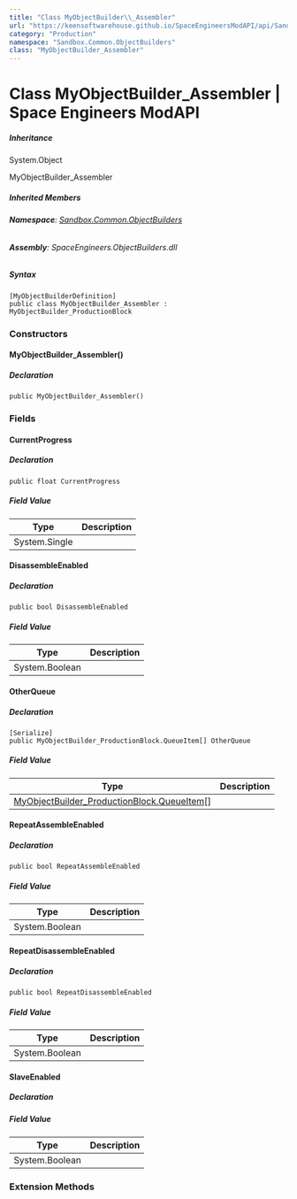 ```yaml
---
title: "Class MyObjectBuilder\\_Assembler"
url: "https://keensoftwarehouse.github.io/SpaceEngineersModAPI/api/Sandbox.Common.ObjectBuilders.MyObjectBuilder_Assembler.html"
category: "Production"
namespace: "Sandbox.Common.ObjectBuilders"
class: "MyObjectBuilder_Assembler"
---
```


# Class MyObjectBuilder\_Assembler | Space Engineers ModAPI

##### Inheritance

System.Object

MyObjectBuilder\_Assembler

##### Inherited Members

###### **Namespace**: [Sandbox.Common.ObjectBuilders](https://keensoftwarehouse.github.io/SpaceEngineersModAPI/api/Sandbox.Common.ObjectBuilders.html)

###### **Assembly**: SpaceEngineers.ObjectBuilders.dll

##### Syntax

```
[MyObjectBuilderDefinition]
public class MyObjectBuilder_Assembler : MyObjectBuilder_ProductionBlock
```

### Constructors

#### MyObjectBuilder\_Assembler()

##### Declaration

```
public MyObjectBuilder_Assembler()
```

### Fields

#### CurrentProgress

##### Declaration

```
public float CurrentProgress
```

##### Field Value

| Type | Description |
| --- | --- |
| System.Single |     |

#### DisassembleEnabled

##### Declaration

```
public bool DisassembleEnabled
```

##### Field Value

| Type | Description |
| --- | --- |
| System.Boolean |     |

#### OtherQueue

##### Declaration

```
[Serialize]
public MyObjectBuilder_ProductionBlock.QueueItem[] OtherQueue
```

##### Field Value

| Type | Description |
| --- | --- |
| [MyObjectBuilder\_ProductionBlock.QueueItem](https://keensoftwarehouse.github.io/SpaceEngineersModAPI/api/Sandbox.Common.ObjectBuilders.MyObjectBuilder_ProductionBlock.QueueItem.html)\[\] |     |

#### RepeatAssembleEnabled

##### Declaration

```
public bool RepeatAssembleEnabled
```

##### Field Value

| Type | Description |
| --- | --- |
| System.Boolean |     |

#### RepeatDisassembleEnabled

##### Declaration

```
public bool RepeatDisassembleEnabled
```

##### Field Value

| Type | Description |
| --- | --- |
| System.Boolean |     |

#### SlaveEnabled

##### Declaration

##### Field Value

| Type | Description |
| --- | --- |
| System.Boolean |     |

### Extension Methods